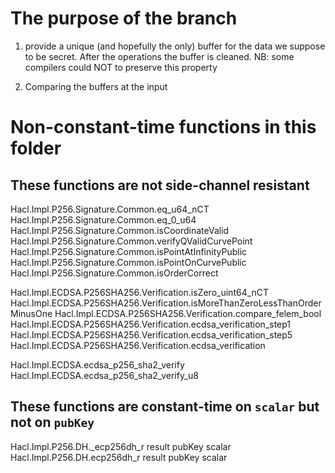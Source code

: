 # The purpose of the branch

1) provide a unique (and hopefully the only) buffer for the data we suppose to be secret. After the operations the buffer is cleaned. NB: some compilers could NOT to preserve this property

2) Comparing the buffers at the input


# Non-constant-time functions in this folder

## These functions are not side-channel resistant

Hacl.Impl.P256.Signature.Common.eq_u64_nCT
Hacl.Impl.P256.Signature.Common.eq_0_u64
Hacl.Impl.P256.Signature.Common.isCoordinateValid
Hacl.Impl.P256.Signature.Common.verifyQValidCurvePoint
Hacl.Impl.P256.Signature.Common.isPointAtInfinityPublic
Hacl.Impl.P256.Signature.Common.isPointOnCurvePublic
Hacl.Impl.P256.Signature.Common.isOrderCorrect

Hacl.Impl.ECDSA.P256SHA256.Verification.isZero_uint64_nCT
Hacl.Impl.ECDSA.P256SHA256.Verification.isMoreThanZeroLessThanOrderMinusOne
Hacl.Impl.ECDSA.P256SHA256.Verification.compare_felem_bool
Hacl.Impl.ECDSA.P256SHA256.Verification.ecdsa_verification_step1
Hacl.Impl.ECDSA.P256SHA256.Verification.ecdsa_verification_step5
Hacl.Impl.ECDSA.P256SHA256.Verification.ecdsa_verification

Hacl.Impl.ECDSA.ecdsa_p256_sha2_verify
Hacl.Impl.ECDSA.ecdsa_p256_sha2_verify_u8

## These functions are constant-time on `scalar` but not on `pubKey`

Hacl.Impl.P256.DH._ecp256dh_r result pubKey scalar
Hacl.Impl.P256.DH.ecp256dh_r result pubKey scalar

